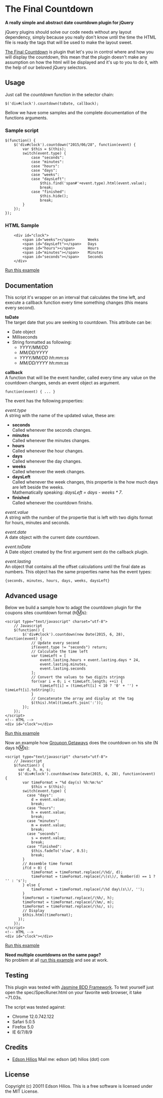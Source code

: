 The Final Countdown
===================
**A really simple and abstract date countdown plugin for jQuery**

jQuery plugins should solve our code needs without any layout dependency, simply because you really don't know until the time the HTML file is ready the tags that will be used to make the layout sweet.

[The Final Countdown](http://www.youtube.com/watch?v=9jK-NcRmVcw) is plugin that let's you in control where and how you will display the countdown, this mean that the plugin doesn't make any assumption on how the html will be displayed and it's up to you to do it, with the help of our beloved jQuery selectors.

Usage
-----

Just call the *countdown* function in the selector chain:

	$('div#clock').countdown(toDate, callback);

Bellow we have some samples and the complete documentation of the functions arguments.

### Sample script

	$(function() {
		$('div#clock').countdown("2015/06/28", function(event) {
			var $this = $(this);
			switch(event.type) {
				case "seconds":
				case "minutes":
				case "hours":
				case "days":
				case "weeks":
				case "daysLeft":
					$this.find('span#'+event.type).html(event.value);
					break;
				case "finished":
					$this.hide();
					break;
			}
		});
	});

### HTML Sample

```
    <div id="clock">
        <span id="weeks"></span>      Weeks
        <span id="daysLeft"></span>   Days
        <span id="hours"></span>      Hours
        <span id="minutes"></span>    Minutes
        <span id="seconds"></span>    Seconds
    </div>
```

[Run this example](http://static.hilios.com.br/jquery.countdown/examples/basic.html)

Documentation
-------------

This script it's wrapper on an interval that calculates the time left, and execute a callback function every time something changes (this means every second).

**toDate**  
The target date that you are seeking to countdown. This attribute can be:  

*   Date object
*   Milliseconds
*   String formatted as following:
    -  *YYYY/MM/DD*
    -  *MM/DD/YYYY*
    -  *YYYY/MM/DD hh:mm:ss*
    -  *MM/DD/YYYY hh:mm:ss*

**callback**  
A function that will be the event handler, called every time any value on the countdown changes, sends an event object as argument.

    function(event) { ... }
  
The event has the following properties:

*event.type*  
A string with the name of the updated value, these are:

*   **seconds**  
    Called whenever the seconds changes.
*   **minutes**  
    Called whenever the minutes changes.
*   **hours**  
    Called whenever the hour changes.
*   **days**  
    Called whenever the day changes.
*   **weeks**  
    Called whenever the week changes.
*   **daysLeft**   
    Called whenever the week changes, this propertie is the how much days are left beside the weeks.  
    Mathematically speaking: *daysLeft = days - weeks * 7*.
*   **finished**  
    Called whenever the countdown finishs.

*event.value*  
A string with the number of the propertie that is left with two digits format for hours, minutes and seconds.

*event.date*  
A date object with the current date countdown.

*event.toDate*  
A Date object created by the first argument sent do the callback plugin.

*event.lasting*  
An object that contains all the offset calculations until the final date as numbers. This object has the same properties name has the event types: 

    {seconds, minutes, hours, days, weeks, daysLeft}

Advanced usage
--------------

Below we build a sample how to adapt the countdown plugin for the coupons sites countdown format (h:m:s):

    <script type="text/javascript" charset="utf-8">
        // Javascript
        $(function() {
            $('div#clock').countdown(new Date(2015, 6, 28), function(event) {
                // Update every second
                if(event.type != "seconds") return;
                // Calculate the time left
                var timeLeft = [
                    event.lasting.hours + event.lasting.days * 24,
                    event.lasting.minutes,
                    event.lasting.seconds
                ];
                // Convert the values to two digits strings
                for(var i = 0; i < timeLeft.length; ++i) {
                    timeLeft[i] = (timeLeft[i] < 10 ? '0' + '') + timeLeft[i].toString();
                }
                // Concatenate the array and display at the tag
                $(this).html(timeLeft.join(':'));
            });
        });
    </script>
    <!-- HTML -->
    <div id="clock"></div>

[Run this example](http://static.hilios.com.br/jquery.countdown/examples/coupons.html)

Now an example how [Groupon Getaways](http://www.groupon.com/getaways) does the countdown on his site (N days h:m:s):

    <script type="text/javascript" charset="utf-8">
        // Javascript
        $(function() {
          var d, h, m, s;
          $('div#clock').countdown(new Date(2015, 6, 28), function(event) {
            var timeFormat = "%d day(s) %h:%m:%s"
                $this = $(this);
            switch(event.type) {
              case "days":
                d = event.value;
                break;
              case "hours":
                h = event.value;
                break;
              case "minutes":
                m = event.value;
                break;
              case "seconds":
                s = event.value;
                break;
              case "finished":
                $this.fadeTo('slow', 0.5);
                break;
            }
            // Assemble time format
            if(d > 0) {
                timeFormat = timeFormat.replace(/\%d/, d);
                timeFormat = timeFormat.replace(/\(s\)/, Number(d) == 1 ? '' : 's');
            } else {
                timeFormat = timeFormat.replace(/\%d day\(s\)/, '');
            }
            timeFormat = timeFormat.replace(/\%h/, h);
            timeFormat = timeFormat.replace(/\%m/, m);
            timeFormat = timeFormat.replace(/\%s/, s);
            // Display
            $this.html(timeFormat);
          });
        });
    </script>
    <!-- HTML -->
    <div id="clock"></div>

[Run this example](http://static.hilios.com.br/jquery.countdown/examples/groupon.html)

**Need multiple countdowns on the same page?**   
No problem at all [run this example](http://static.hilios.com.br/jquery.countdown/examples/multiple_clocks.html) and see at work.

Testing
-------

This plugin was tested with [Jasmine BDD Framework](http://pivotal.github.com/jasmine/). To test yourself just open the spec/SpecRuner.html on your favorite web browser, it take ~71.03s.

The script was tested against:

*   Chrome 12.0.742.122
*   Safari 5.0.5
*   Firefox 5.0
*   IE 6/7/8/9

Credits
-------

*   [Edson Hilios](http://edson.hilios.com.br) Mail me: edson (at) hilios (dot) com

License
-------

Copyright (c) 20011 Edson Hilios. This is a free software is licensed under the MIT License.